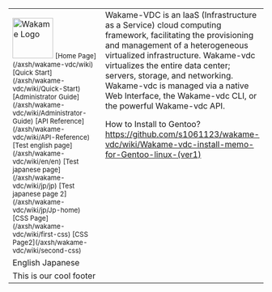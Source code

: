 <!-- This is the English language template - DO NOT EDIT -->
<span><table border="0" cellpadding="0" width="100%" height="100%"><tr><td width="175px">
<!-- ############################################ -->
<!-- ###### -->
<!-- START OF MENU-->
<img src="/axsh/wakame-vdc/wiki/images/wakame-logo.png" alt="Wakame Logo" width="80" height="80" />  
<font size=2>
[Home Page](/axsh/wakame-vdc/wiki)  
[Quick Start](/axsh/wakame-vdc/wiki/Quick-Start)  
[Administrator Guide](/axsh/wakame-vdc/wiki/Administrator-Guide)  
[API Reference](/axsh/wakame-vdc/wiki/API-Reference)  
[Test english page](/axsh/wakame-vdc/wiki/en/en)  
[Test japanese page](/axsh/wakame-vdc/wiki/jp/jp)  
[Test japanese page 2](/axsh/wakame-vdc/wiki/jp/Jp-home)  
[CSS Page](/axsh/wakame-vdc/wiki/first-css)  
[CSS Page2](/axsh/wakame-vdc/wiki/second-css)  
</font>
<!-- END OF MENU-->
<!-- ###### --> 
<!-- ############################################ -->
</td><td rowspan="2" valign="top">
<!-- ############################################ -->
<!-- ###### -->
<!-- START OF CONTENT--> 
<span>Wakame-VDC is an IaaS (Infrastructure as a Service) cloud computing framework, facilitating the provisioning and management of a heterogeneous virtualized infrastructure. Wakame-vdc virtualizes the entire data center; servers, storage, and networking. Wakame-vdc is managed via a native Web Interface, the Wakame-vdc CLI, or the powerful Wakame-vdc API.</span>



How to Install to Gentoo?
https://github.com/s1061123/wakame-vdc/wiki/Wakame-vdc-install-memo-for-Gentoo-linux-(ver1)
<!-- END OF CONTENT -->
<!-- ###### -->
<!-- ############################################ -->
</tr><td>
<!-- ############################################ -->
<!-- ###### -->
<!-- START OF LANGUAGES -->
English  
Japanese  
<!-- END OF LANGUAGES -->
<!-- ###### -->
<!-- ############################################ -->
</td><tr><td colspan="2">
<!-- ############################################ -->
<!-- ###### -->
<!-- START OF FOOTER--> 
This is our cool footer
<!-- END OF FOOTER--> 
<!-- ###### -->
<!-- ############################################ -->
</td></tr></table></span>

